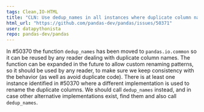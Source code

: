 ```yaml
---
tags: Clean,IO-HTML
title: "CLN: Use dedup_names in all instances where duplicate column names are renamed"
html_url: "https://github.com/pandas-dev/pandas/issues/50371"
user: datapythonista
repo: pandas-dev/pandas
---
```


In #50370 the function `dedup_names` has been moved to `pandas.io.common` so it can be reused by any reader dealing with duplicate column names. The function can be expanded in the future to allow custom renaming patterns, so it should be used by any reader, to make sure we keep consistency with the behavior (as well as avoid duplicate code). There is at least one instance identified in #50370 where a different implementation is used to rename the duplicate columns. We should call `dedup_names` instead, and in case other alternative implementations exist, find them and also call `dedup_names`.